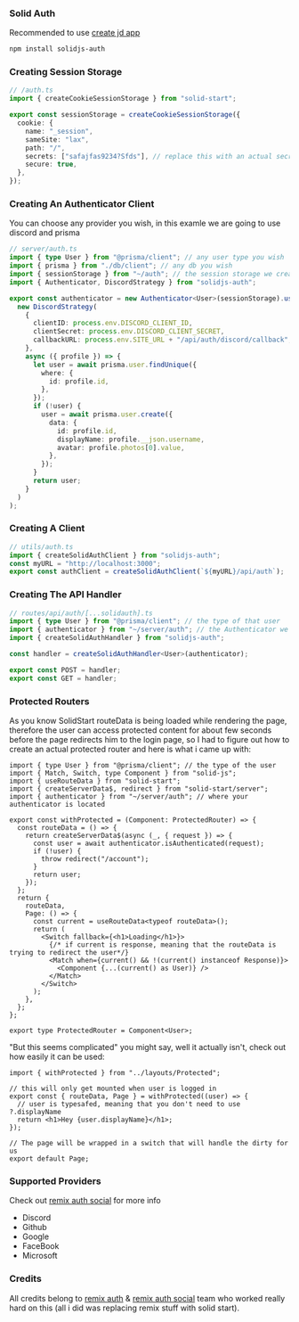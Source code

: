 ### Solid Auth

Recommended to use [create jd app](https://github.com/OrJDev/create-jd-app)

```bash
npm install solidjs-auth
```

### Creating Session Storage

```ts
// /auth.ts
import { createCookieSessionStorage } from "solid-start";

export const sessionStorage = createCookieSessionStorage({
  cookie: {
    name: "_session",
    sameSite: "lax",
    path: "/",
    secrets: ["safajfas9234?Sfds"], // replace this with an actual secret
    secure: true,
  },
});
```

### Creating An Authenticator Client

You can choose any provider you wish, in this examle we are going to use discord and prisma

```ts
// server/auth.ts
import { type User } from "@prisma/client"; // any user type you wish
import { prisma } from "./db/client"; // any db you wish
import { sessionStorage } from "~/auth"; // the session storage we created before
import { Authenticator, DiscordStrategy } from "solidjs-auth";

export const authenticator = new Authenticator<User>(sessionStorage).use(
  new DiscordStrategy(
    {
      clientID: process.env.DISCORD_CLIENT_ID,
      clientSecret: process.env.DISCORD_CLIENT_SECRET,
      callbackURL: process.env.SITE_URL + "/api/auth/discord/callback",
    },
    async ({ profile }) => {
      let user = await prisma.user.findUnique({
        where: {
          id: profile.id,
        },
      });
      if (!user) {
        user = await prisma.user.create({
          data: {
            id: profile.id,
            displayName: profile.__json.username,
            avatar: profile.photos[0].value,
          },
        });
      }
      return user;
    }
  )
);
```

### Creating A Client

```ts
// utils/auth.ts
import { createSolidAuthClient } from "solidjs-auth";
const myURL = "http://localhost:3000";
export const authClient = createSolidAuthClient(`${myURL}/api/auth`);
```

### Creating The API Handler

```ts
// routes/api/auth/[...solidauth].ts
import { type User } from "@prisma/client"; // the type of that user
import { authenticator } from "~/server/auth"; // the Authenticator we created before
import { createSolidAuthHandler } from "solidjs-auth";

const handler = createSolidAuthHandler<User>(authenticator);

export const POST = handler;
export const GET = handler;
```

### Protected Routers

As you know SolidStart routeData is being loaded while rendering the page, therefore the user can access protected content for about few seconds before the page redirects him to the login page, so I had to figure out how to create an actual protected router and here is what i came up with:

```tsx
import { type User } from "@prisma/client"; // the type of the user
import { Match, Switch, type Component } from "solid-js";
import { useRouteData } from "solid-start";
import { createServerData$, redirect } from "solid-start/server";
import { authenticator } from "~/server/auth"; // where your authenticator is located

export const withProtected = (Component: ProtectedRouter) => {
  const routeData = () => {
    return createServerData$(async (_, { request }) => {
      const user = await authenticator.isAuthenticated(request);
      if (!user) {
        throw redirect("/account");
      }
      return user;
    });
  };
  return {
    routeData,
    Page: () => {
      const current = useRouteData<typeof routeData>();
      return (
        <Switch fallback={<h1>Loading</h1>}>
          {/* if current is response, meaning that the routeData is trying to redirect the user*/}
          <Match when={current() && !(current() instanceof Response)}>
            <Component {...(current() as User)} />
          </Match>
        </Switch>
      );
    },
  };
};

export type ProtectedRouter = Component<User>;
```

"But this seems complicated" you might say, well it actually isn't, check out how easily it can be used:

```tsx
import { withProtected } from "../layouts/Protected";

// this will only get mounted when user is logged in
export const { routeData, Page } = withProtected((user) => {
  // user is typesafed, meaning that you don't need to use ?.displayName
  return <h1>Hey {user.displayName}</h1>;
});

// The page will be wrapped in a switch that will handle the dirty for us
export default Page;
```

### Supported Providers

Check out [remix auth social](https://github.com/TheRealFlyingCoder/remix-auth-socials) for more info

- Discord
- Github
- Google
- FaceBook
- Microsoft

### Credits

All credits belong to [remix auth](https://github.com/sergiodxa/remix-auth) & [remix auth social](https://github.com/TheRealFlyingCoder/remix-auth-socials) team who worked really hard on this (all i did was replacing remix stuff with solid start).
